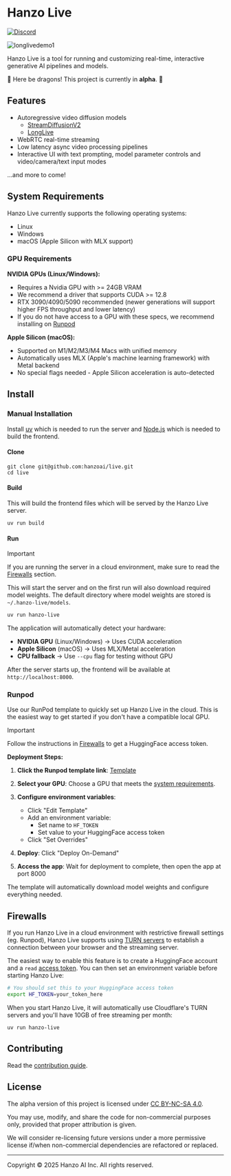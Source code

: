 # Hanzo Live

[![Discord](https://img.shields.io/badge/Discord-5865F2?logo=discord&logoColor=white)](https://discord.gg/mnfGR4Fjhp)

![longlivedemo1](https://github.com/user-attachments/assets/7fa46227-4405-4ad9-9cd7-a53724f0203d)

Hanzo Live is a tool for running and customizing real-time, interactive generative AI pipelines and models.

🚧 Here be dragons! This project is currently in **alpha**. 🚧

## Features

- Autoregressive video diffusion models
  - [StreamDiffusionV2](./pipelines/streamdiffusionv2/docs/usage.md)
  - [LongLive](./pipelines/longlive/docs/usage.md)
- WebRTC real-time streaming
- Low latency async video processing pipelines
- Interactive UI with text prompting, model parameter controls and video/camera/text input modes

...and more to come!

## System Requirements

Hanzo Live currently supports the following operating systems:

- Linux
- Windows
- macOS (Apple Silicon with MLX support)

### GPU Requirements

**NVIDIA GPUs (Linux/Windows):**
- Requires a Nvidia GPU with >= 24GB VRAM
- We recommend a driver that supports CUDA >= 12.8
- RTX 3090/4090/5090 recommended (newer generations will support higher FPS throughput and lower latency)
- If you do not have access to a GPU with these specs, we recommend installing on [Runpod](#runpod)

**Apple Silicon (macOS):**
- Supported on M1/M2/M3/M4 Macs with unified memory
- Automatically uses MLX (Apple's machine learning framework) with Metal backend
- No special flags needed - Apple Silicon acceleration is auto-detected

## Install

### Manual Installation

Install [uv](https://docs.astral.sh/uv/getting-started/installation/) which is needed to run the server and [Node.js](https://nodejs.org/en/download) which is needed to build the frontend.

#### Clone

```
git clone git@github.com:hanzoai/live.git
cd live
```

#### Build

This will build the frontend files which will be served by the Hanzo Live server.

```
uv run build
```

#### Run

> [!IMPORTANT]
> If you are running the server in a cloud environment, make sure to read the [Firewalls](#firewalls) section.

This will start the server and on the first run will also download required model weights. The default directory where model weights are stored is `~/.hanzo-live/models`.

```bash
uv run hanzo-live
```

The application will automatically detect your hardware:
- **NVIDIA GPU** (Linux/Windows) → Uses CUDA acceleration
- **Apple Silicon** (macOS) → Uses MLX/Metal acceleration
- **CPU fallback** → Use `--cpu` flag for testing without GPU

After the server starts up, the frontend will be available at `http://localhost:8000`.

### Runpod

Use our RunPod template to quickly set up Hanzo Live in the cloud. This is the easiest way to get started if you don't have a compatible local GPU.

> [!IMPORTANT]
> Follow the instructions in [Firewalls](#firewalls) to get a HuggingFace access token.

**Deployment Steps:**

1. **Click the Runpod template link**: [Template](https://console.runpod.io/deploy?template=aca8mw9ivw&ref=5k8hxjq3)

2. **Select your GPU**: Choose a GPU that meets the [system requirements](#system-requirements).

3. **Configure environment variables**:
   - Click "Edit Template"
   - Add an environment variable:
     - Set name to `HF_TOKEN`
     - Set value to your HuggingFace access token
   - Click "Set Overrides"

4. **Deploy**: Click "Deploy On-Demand"

5. **Access the app**: Wait for deployment to complete, then open the app at port 8000

The template will automatically download model weights and configure everything needed.

## Firewalls

If you run Hanzo Live in a cloud environment with restrictive firewall settings (eg. Runpod), Hanzo Live supports using [TURN servers](https://webrtc.org/getting-started/turn-server) to establish a connection between your browser and the streaming server.

The easiest way to enable this feature is to create a HuggingFace account and a `read` [access token](https://huggingface.co/docs/hub/en/security-tokens). You can then set an environment variable before starting Hanzo Live:

```bash
# You should set this to your HuggingFace access token
export HF_TOKEN=your_token_here
```

When you start Hanzo Live, it will automatically use Cloudflare's TURN servers and you'll have 10GB of free streaming per month:

```
uv run hanzo-live
```

## Contributing

Read the [contribution guide](./docs/contributing.md).

## License

The alpha version of this project is licensed under [CC BY-NC-SA 4.0](./LICENSE).

You may use, modify, and share the code for non-commercial purposes only, provided that proper attribution is given.

We will consider re-licensing future versions under a more permissive license if/when non-commercial dependencies are refactored or replaced.

---

Copyright © 2025 Hanzo AI Inc. All rights reserved.
